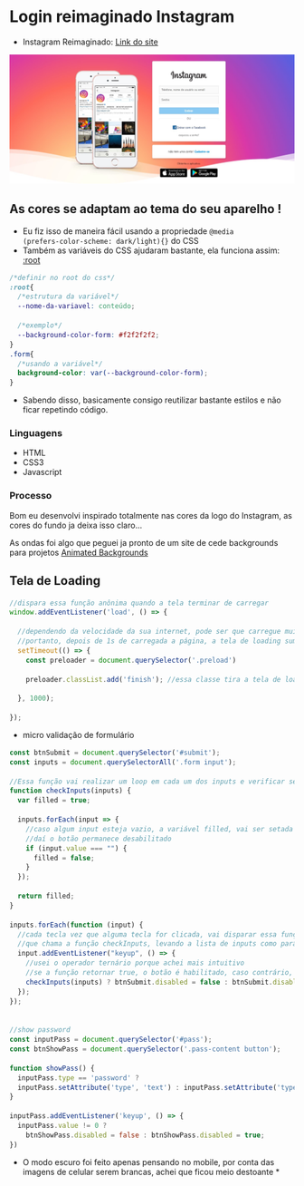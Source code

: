 # Login reimaginado Instagram

- Instagram Reimaginado: <a href="https://instagram-reimagined.vercel.app/">Link do site</a>

![Foto do projeto](assets/img/print.jpg)
## As cores se adaptam ao tema do seu aparelho !
  
- Eu fiz isso de maneira fácil usando a propriedade <code>@media (prefers-color-scheme: dark/light){}</code> do CSS
- Também as variáveis do CSS ajudaram bastante, ela funciona assim:
<a href="https://developer.mozilla.org/pt-BR/docs/Web/CSS/:root">:root</a>

```css
/*definir no root do css*/
:root{
  /*estrutura da variável*/
  --nome-da-variavel: conteúdo;

  /*exemplo*/
  --background-color-form: #f2f2f2f2;
}
.form{
  /*usando a variável*/
  background-color: var(--background-color-form);
}
```
- Sabendo disso, basicamente consigo reutilizar bastante estilos e não ficar repetindo código.

### Linguagens
- HTML
- CSS3
- Javascript
### Processo
 <p>Bom eu desenvolvi inspirado totalmente nas cores da logo do Instagram, as cores do fundo ja deixa isso claro... </p>

 <p>As ondas foi algo que peguei ja pronto de um site de cede backgrounds para projetos <a href="https://animatedbackgrounds.me/">Animated Backgrounds</a></p>

## Tela de Loading

```js
//dispara essa função anônima quando a tela terminar de carregar
window.addEventListener('load', () => {

  //dependendo da velocidade da sua internet, pode ser que carregue muito rápido, daí a tela só pisca a animação de loading
  //portanto, depois de 1s de carregada a página, a tela de loading sumirá
  setTimeout(() => {
    const preloader = document.querySelector('.preload')

    preloader.classList.add('finish'); //essa classe tira a tela de loading 

  }, 1000);

});
```
- micro validação de formulário

```js
const btnSubmit = document.querySelector('#submit');
const inputs = document.querySelectorAll('.form input');

//Essa função vai realizar um loop em cada um dos inputs e verificar se o valor está preenchido
function checkInputs(inputs) {
  var filled = true;

  inputs.forEach(input => {
    //caso algum input esteja vazio, a variável filled, vai ser setada para false e retornada como false
    //daí o botão permanece desabilitado
    if (input.value === "") {
      filled = false;
    }
  });

  return filled;
}

inputs.forEach(function (input) {
  //cada tecla vez que alguma tecla for clicada, vai disparar essa função
  //que chama a função checkInputs, levando a lista de inputs como parâmetro, e verificando se ele é vazio
  input.addEventListener("keyup", () => {
    //usei o operador ternário porque achei mais intuitivo 
    //se a função retornar true, o botão é habilitado, caso contrário, não
    checkInputs(inputs) ? btnSubmit.disabled = false : btnSubmit.disabled = true;
  });
});


//show password
const inputPass = document.querySelector('#pass');
const btnShowPass = document.querySelector('.pass-content button');

function showPass() {
  inputPass.type == 'password' ? 
  inputPass.setAttribute('type', 'text') : inputPass.setAttribute('type', 'password');
}

inputPass.addEventListener('keyup', () => {
  inputPass.value != 0 ?
    btnShowPass.disabled = false : btnShowPass.disabled = true;
})
```
 * O modo escuro foi feito apenas pensando no mobile, por conta das imagens de celular serem brancas, achei que ficou meio destoante *
